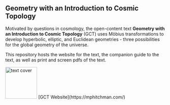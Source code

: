 ## Geometry with an Introduction to Cosmic Topology

Motivated by questions in cosmology, the open-content text **Geometry with an Introduction to Cosmic Topology** (GCT) uses Möbius transformations to develop hyperbolic, elliptic, and Euclidean geometries - three possibilities for the global geometry of the universe.

This repository hosts the website for the text, the companion guide to the text, as well as print and screen pdfs of the text.

<p><img src="https://mphitchman.com/images/cover18.png" alt="text cover" style="width:100px;"/> [GCT Website](https://mphitchman.com/)

